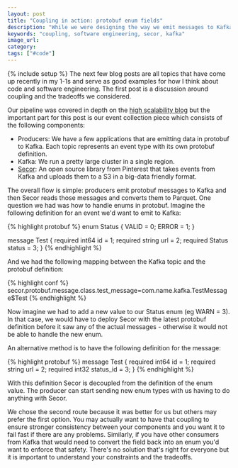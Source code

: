 ```yaml
---
layout: post
title: "Coupling in action: protobuf enum fields"
description: "While we were designing the way we emit messages to Kafka we had to think through the definition to make sure the components were loosely coupled."
keywords: "coupling, software engineering, secor, kafka"
image_url: 
category: 
tags: ["#code"]
---
```

{% include setup %}
The next few blog posts are all topics that have come up recently in my 1-1s and serve as good examples for how I think about code and software engineering. The first post is a discussion around coupling and the tradeoffs we considered.

Our pipeline was covered in depth on the [high scalability blog](http://highscalability.com/blog/2020/6/15/how-triplelift-built-an-adtech-data-pipeline-processing-bill.html) but the important part for this post is our event collection piece which consists of the following components:

- Producers: We have a few applications that are emitting data in protobuf to Kafka. Each topic represents an event type with its own protobuf definition.
- Kafka: We run a pretty large cluster in a single region.
- [Secor](https://github.com/pinterest/secor): An open source library from Pinterest that takes events from Kafka and uploads them to a S3 in a big-data friendly format.

The overall flow is simple: producers emit protobuf messages to Kafka and then Secor reads those messages and converts them to Parquet. One question we had was how to handle enums in protobuf. Imagine the following definition for an event we'd want to emit to Kafka:

{% highlight protobuf %}
enum Status {
	VALID = 0;
	ERROR = 1;
}

message Test {
	required int64 id = 1;
	required string url = 2;
	required Status status = 3;
}
{% endhighlight %}

And we had the following mapping between the Kafka topic and the protobuf definition: 

{% highlight conf %}
secor.protobuf.message.class.test_message=com.name.kafka.TestMessage$Test
{% endhighlight %}

Now imagine we had to add a new value to our Status enum (eg WARN = 3). In that case, we would have to deploy Secor with the latest protobuf definition before it saw any of the actual messages - otherwise it would not be able to handle the new enum.

An alternative method is to have the following definition for the message:

{% highlight protobuf %}
message Test {
	required int64 id = 1;
	required string url = 2;
	required int32 status_id = 3;
}
{% endhighlight %}

With this definition Secor is decoupled from the definition of the enum value. The producer can start sending new enum types with us having to do anything with Secor.

We chose the second route because it was better for us but others may prefer the first option. You may actually want to have that coupling to ensure stronger consistency between your components and you want it to fail fast if there are any problems. Similarly, if you have other consumers from Kafka that would need to convert the field back into an enum you'd want to enforce that safety. There's no solution that's right for everyone but it is important to understand your constraints and the tradeoffs.
